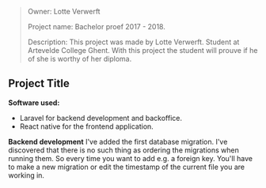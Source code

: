 > Owner: Lotte Verwerft 
>
> Project name: Bachelor proef 2017 - 2018. 
>
> Description: This project was made by Lotte Verwerft. Student at Artevelde College Ghent. With this project  the student will prouve if he of she is worthy of her diploma.

## Project Title

**Software used:** 
- Laravel for backend development and backoffice. 
- React native for the frontend application. 

**Backend development** 
I've added the first database migration. I've discovered that there is no such thing as ordering the migrations when running them. So every time you want to add e.g. a foreign key. You'll have to make a new migration or edit the timestamp of the current file you are working in.